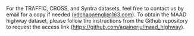 For the TRAFFIC, CROSS, and Syntra datasets, feel free to contact us by email for a copy if needed (xdchaonengli@163.com). To obtain the MAAD highway dataset, please follow the instructions from the Github repository to request the access link (https://github.com/againerju/maad_highway).
